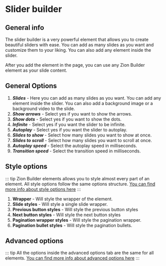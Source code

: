 # Slider builder

## General info

The slider builder is a very powerful element that allows you to create beautiful sliders with ease. You can add as many slides as you want and customize them to your liking. You can also add any element inside the slider.

After you add the element in the page, you can use any Zion Builder element as your slide content. 

## General Options

1. ***Slides*** - Here you can add as many slides as you want. You can add any element inside the slider. You can also add a background image or a background video to the slide.
2. ***Show arrows*** - Select yes if you want to show the arrows.
3. ***Show dots*** - Select yes if you want to show the dots.
4. ***Infinite*** - Select yes if you want the slider to be infinite.
5. ***Autoplay*** - Select yes if you want the slider to autoplay.
6. ***Slides to show*** [<Badge type="tip" text="responsive option" />](/features/responsive-breakpoints) - Select how many slides you want to show at once.
7. ***Slides to scroll*** [<Badge type="tip" text="responsive option" />](/features/responsive-breakpoints) - Select how many slides you want to scroll at once.
8. ***Autoplay speed*** - Select the autoplay speed in milliseconds.
9. ***Transition speed*** - Select the transition speed in milliseconds.

## Style options

::: tip
Zion Builder elements allows you to style almost every part of an element. All style options follow the same options structure. [You can find more info about style options here](/features/element-styles)
:::

1. **Wrapper** - Will style the wrapper of the element.
2. **Slide styles** - Will style a single slide wrapper.
3. **Previous button styles** - Will style the previous button styles
4. **Next button styles** - Will style the next button styles
5. **Pagination wrapper styles** - Will style the pagination wrapper.
6. **Pagination bullet styles** - Will style the pagination bullets.

## Advanced options

::: tip
All the options inside the advanced options tab are the same for all elements. [You can find more info about advanced options here](/features/advanced-options)
:::
